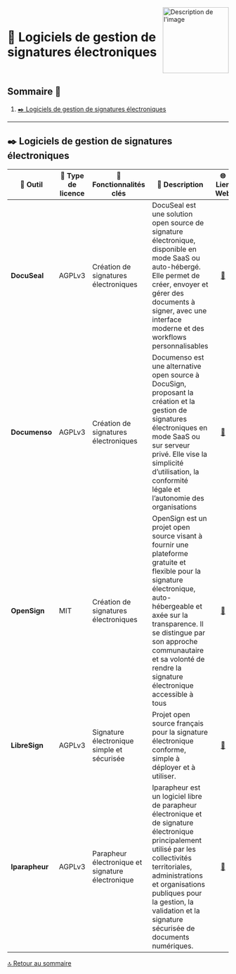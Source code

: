 <div style="display: flex; align-items: center; justify-content: space-between;">
  <h1>📄 Logiciels de gestion de signatures électroniques</h1>
  <img src="Img/switchtoopen1.png" alt="Description de l'image" width="150" height="150">
</div>

## Sommaire 📖 <a id="sommaire"></a>
1. [✒️ Logiciels de gestion de signatures électroniques](#logiciels-signatures)

---

## ✒️ Logiciels de gestion de signatures électroniques <a id="logiciels-signatures"></a>

| 🌟 **Outil** | 🔑 **Type de licence** | 🚀 **Fonctionnalités clés** | 📝 **Description** | 🌐 **Lien Web** |
|---|---|---|---|---|
| **DocuSeal** | AGPLv3  | Création de signatures électroniques | DocuSeal est une solution open source de signature électronique, disponible en mode SaaS ou auto-hébergé. Elle permet de créer, envoyer et gérer des documents à signer, avec une interface moderne et des workflows personnalisables | <div align="center"><a href="https://www.docuseal.co/">🔗</a></div> |
| **Documenso** | AGPLv3  | Création de signatures électroniques | Documenso est une alternative open source à DocuSign, proposant la création et la gestion de signatures électroniques en mode SaaS ou sur serveur privé. Elle vise la simplicité d’utilisation, la conformité légale et l’autonomie des organisations | <div align="center"><a href="https://github.com/documenso/documenso">🔗</a></div> |
| **OpenSign** | MIT | Création de signatures électroniques | OpenSign est un projet open source visant à fournir une plateforme gratuite et flexible pour la signature électronique, auto-hébergeable et axée sur la transparence. Il se distingue par son approche communautaire et sa volonté de rendre la signature électronique accessible à tous | <div align="center"><a href="https://github.com/OpenSignLabs/OpenSign">🔗</a></div> |
| **LibreSign** | AGPLv3	 | Signature électronique simple et sécurisée | Projet open source français pour la signature électronique conforme, simple à déployer et à utiliser. | <div align="center"><a href="https://libresign.org/">🔗</a></div> |
| **Iparapheur** | AGPLv3	 | Parapheur électronique et signature électronique | Iparapheur est un logiciel libre de parapheur électronique et de signature électronique principalement utilisé par les collectivités territoriales, administrations et organisations publiques pour la gestion, la validation et la signature sécurisée de documents numériques. | <div align="center"><a href="https://www.libriciel.fr/i-parapheur">🔗</a></div> |

[🔝 Retour au sommaire](#sommaire)
